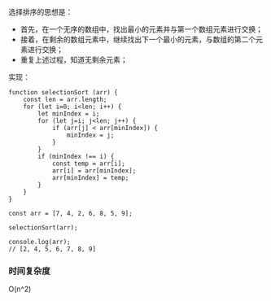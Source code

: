 选择排序的思想是：

- 首先，在一个无序的数组中，找出最小的元素并与第一个数组元素进行交换；
- 接着，在剩余的数组元素中，继续找出下一个最小的元素，与数组的第二个元素进行交换；
- 重复上述过程，知道无剩余元素；



实现：

```
function selectionSort (arr) {
    const len = arr.length;
    for (let i=0; i<len; i++) {
        let minIndex = i;
        for (let j=i; j<len; j++) {
            if (arr[j] < arr[minIndex]) {
                minIndex = j;
            }
        }
        if (minIndex !== i) {
            const temp = arr[i];
            arr[i] = arr[minIndex];
            arr[minIndex] = temp;
        }
    }
}

const arr = [7, 4, 2, 6, 8, 5, 9];

selectionSort(arr);

console.log(arr);
// [2, 4, 5, 6, 7, 8, 9]
```



### 时间复杂度

O(n^2)